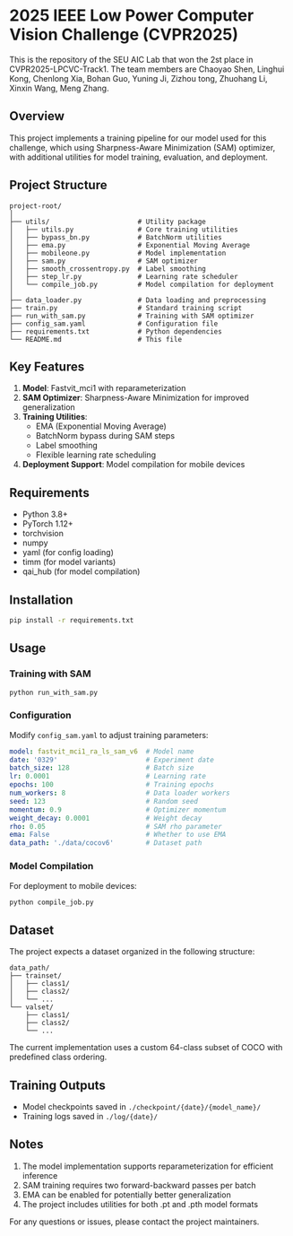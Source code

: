 # 2025 IEEE Low Power Computer Vision Challenge (CVPR2025)

This is the repository of the SEU AIC Lab that won the 2st place in CVPR2025-LPCVC-Track1. The team members are Chaoyao Shen, Linghui Kong, Chenlong Xia, Bohan Guo, Yuning Ji, Zizhou tong, Zhuohang Li, Xinxin Wang, Meng Zhang. 

## Overview

This project implements a training pipeline for our model used for this challenge, which using Sharpness-Aware Minimization (SAM) optimizer, with additional utilities for model training, evaluation, and deployment. 

## Project Structure

```
project-root/
│
├── utils/                      # Utility package
│   ├── utils.py                # Core training utilities
│   ├── bypass_bn.py            # BatchNorm utilities
│   ├── ema.py                  # Exponential Moving Average
│   ├── mobileone.py            # Model implementation
│   ├── sam.py                  # SAM optimizer
│   ├── smooth_crossentropy.py  # Label smoothing
│   ├── step_lr.py              # Learning rate scheduler
│   └── compile_job.py          # Model compilation for deployment
│
├── data_loader.py              # Data loading and preprocessing
├── train.py                    # Standard training script
├── run_with_sam.py             # Training with SAM optimizer
├── config_sam.yaml             # Configuration file
├── requirements.txt            # Python dependencies
└── README.md                   # This file
```

## Key Features

1. **Model**:  Fastvit_mci1 with reparameterization
2. **SAM Optimizer**: Sharpness-Aware Minimization for improved generalization
3. **Training Utilities**:
   - EMA (Exponential Moving Average)
   - BatchNorm bypass during SAM steps
   - Label smoothing
   - Flexible learning rate scheduling
4. **Deployment Support**: Model compilation for mobile devices

## Requirements

- Python 3.8+
- PyTorch 1.12+
- torchvision
- numpy
- yaml (for config loading)
- timm (for model variants)
- qai_hub (for model compilation)

## Installation

```bash
pip install -r requirements.txt
```

## Usage

### Training with SAM

```bash
python run_with_sam.py
```

### Configuration

Modify `config_sam.yaml` to adjust training parameters:

```yaml
model: fastvit_mci1_ra_ls_sam_v6  # Model name
date: '0329'                      # Experiment date
batch_size: 128                   # Batch size
lr: 0.0001                        # Learning rate
epochs: 100                       # Training epochs
num_workers: 8                    # Data loader workers
seed: 123                         # Random seed
momentum: 0.9                     # Optimizer momentum
weight_decay: 0.0001              # Weight decay
rho: 0.05                         # SAM rho parameter
ema: False                        # Whether to use EMA
data_path: './data/cocov6'        # Dataset path
```

### Model Compilation

For deployment to mobile devices:

```bash
python compile_job.py
```

## Dataset

The project expects a dataset organized in the following structure:

```
data_path/
├── trainset/
│   ├── class1/
│   ├── class2/
│   └── ...
└── valset/
    ├── class1/
    ├── class2/
    └── ...
```

The current implementation uses a custom 64-class subset of COCO with predefined class ordering.

## Training Outputs

- Model checkpoints saved in `./checkpoint/{date}/{model_name}/`
- Training logs saved in `./log/{date}/`

## Notes

1. The model implementation supports reparameterization for efficient inference
2. SAM training requires two forward-backward passes per batch
3. EMA can be enabled for potentially better generalization
4. The project includes utilities for both .pt and .pth model formats

For any questions or issues, please contact the project maintainers.


